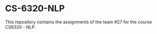 # CS-6320-NLP

This repository contains the assignments of the team #27 for the course CS6320 - NLP.
